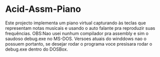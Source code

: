 # Acid-Assm-Piano
Este projecto implementa  um piano virtual capturando às teclas que representam notas musicais e usando o auto falante pra reproduzir suas frequências. OBS:Nao usei nunhum compilador pra assembly e sim o saudoso debug.exe no MS-DOS. Versoes atuais do winddows nao o possuem portanto, se desejar rodar o programa voce presisara rodar o debug.exe dentro do DOSBox.
